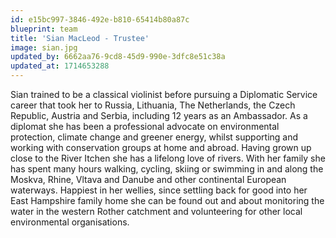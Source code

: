 ```yaml
---
id: e15bc997-3846-492e-b810-65414b80a87c
blueprint: team
title: 'Sian MacLeod - Trustee'
image: sian.jpg
updated_by: 6662aa76-9cd8-45d9-990e-3dfc8e51c38a
updated_at: 1714653288
---
```

Sian trained to be a classical violinist before pursuing a Diplomatic Service career that took her to Russia, Lithuania, The Netherlands, the Czech Republic, Austria and Serbia, including 12 years as an Ambassador.  As a diplomat she has been a professional advocate on environmental protection, climate change and greener energy, whilst supporting and working with conservation groups at home and abroad. Having grown up close to the River Itchen she has a lifelong love of rivers. With her family she has spent many hours walking, cycling, skiing or swimming in and along the Moskva, Rhine, Vltava and Danube and other continental European waterways.  Happiest in her wellies, since settling back for good into her East Hampshire family home she can be found out and about monitoring the water in the western Rother catchment and volunteering for other local environmental organisations.